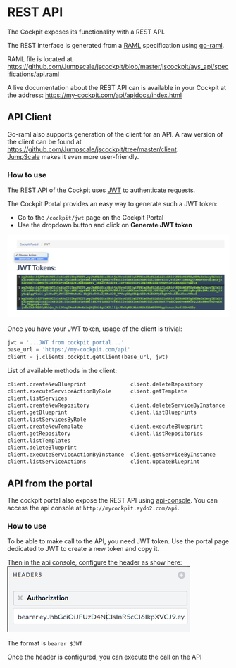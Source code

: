 # REST API

The Cockpit exposes its functionality with a REST API.

The REST interface is generated from a [RAML](http://raml.org/) specification using [go-raml](https://github.com/jumpscale/go-raml).

RAML file is located at https://github.com/Jumpscale/jscockpit/blob/master/jscockpit/ays_api/specifications/api.raml

A live documentation about the REST API can is available in your Cockpit at the address:
https://my-cockpit.com/api/apidocs/index.html


## API Client

Go-raml also supports generation of the client for an API. A raw version of the client can be found at https://github.com/Jumpscale/jscockpit/tree/master/client.  
[JumpScale](https://github.com/Jumpscale/jumpscale_core8) makes it even more user-friendly.

### How to use

The REST API of the Cockpit uses [JWT](https://jwt.io/) to authenticate requests.

The Cockpit Portal provides an easy way to generate such a JWT token:

- Go to the `/cockpit/jwt` page on the Cockpit Portal
- Use the dropdown button and click on **Generate JWT token**

![Generate JWT Token](GenerateJWTtoken.png)

Once you have your JWT token, usage of the client is trivial:

```python
jwt = '...JWT from cockpit portal...'
base_url = 'https://my-cockpit.com/api'
client = j.clients.cockpit.getClient(base_url, jwt)
```

List of available methods in the client:
```
client.createNewBlueprint              client.deleteRepository                client.executeServiceActionByRole      client.getTemplate                     client.listServices
client.createNewRepository             client.deleteServiceByInstance         client.getBlueprint                    client.listBlueprints                  client.listServicesByRole
client.createNewTemplate               client.executeBlueprint                client.getRepository                   client.listRepositories                client.listTemplates
client.deleteBlueprint                 client.executeServiceActionByInstance  client.getServiceByInstance            client.listServiceActions              client.updateBlueprint
```

## API from the portal
The cockpit portal also expose the REST API using [api-console](https://github.com/mulesoft/api-console/).
You can access the api console at `http://mycockpit.aydo2.com/api`.

### How to use
To be able to make call to the API, you need JWT token. Use the portal page dedicated to JWT to create a new token and copy it.

Then in the api console, configure the header as show here:
![](2016-08-25_414x150_scrot.png)

The format is `bearer $JWT`

Once the header is configured, you can execute the call on the API
